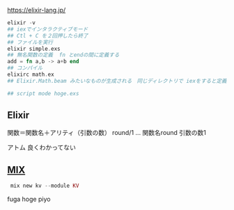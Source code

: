 https://elixir-lang.jp/


```elixir
elixir -v
## iexでインタラクティブモード
## Ctl + C を２回押したら終了
## ファイルを実行
elixir simple.exs
## 無名関数の定義  fn とendの間に定義する
add = fn a,b -> a+b end
## コンパイル
elixirc math.ex
## Elixir.Math.beam みたいなものが生成される　同じディレクトリで iexをすると定義したモジュールが使える

## script mode hoge.exs

```

## Elixir
関数＝関数名＋アリティ（引数の数）
round/1 ... 関数名round 引数の数1

アトム 良くわかってない

## [MIX](https://elixir-lang.jp/getting-started/mix-otp/introduction-to-mix.html)
```elixir
 mix new kv --module KV

```

fuga hoge
piyo